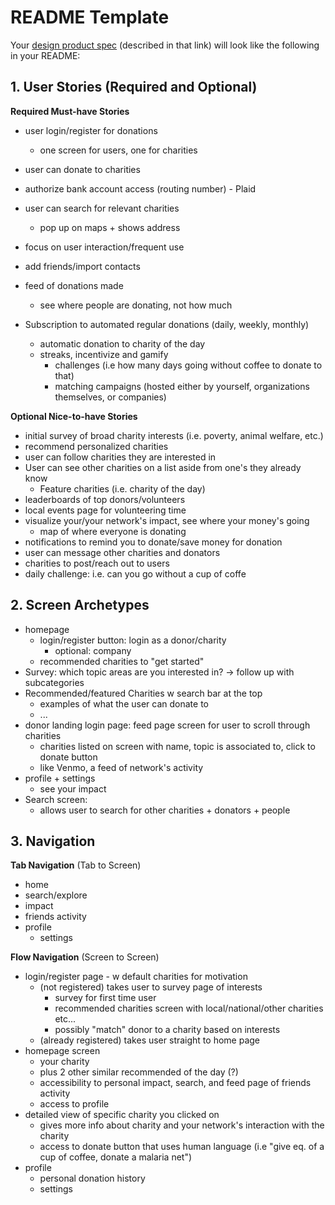 
# README Template

Your [design product spec](https://hackmd.io/s/H1wGpVUh7) (described in that link) will look like the following in your README:

## 1. User Stories (Required and Optional)

**Required Must-have Stories**
 * user login/register for donations
     * one screen for users, one for charities
 * user can donate to charities
 * authorize bank account access (routing number) - Plaid
 * user can search for relevant charities
     * pop up on maps + shows address
 * focus on user interaction/frequent use

 * add friends/import contacts
 * feed of donations made
     * see where people are donating, not how much

 * Subscription to automated regular donations (daily, weekly, monthly)
     * automatic donation to charity of the day
     * streaks, incentivize and gamify
         * challenges (i.e how many days going without coffee to donate to that)
         * matching campaigns (hosted either by yourself, organizations themselves, or companies)



**Optional Nice-to-have Stories**
 * initial survey of broad charity interests (i.e. poverty, animal welfare, etc.)
 * recommend personalized charities
 * user can follow charities they are interested in
 * User can see other charities on a list aside from one's they already know
     * Feature charities (i.e. charity of the day)
 * leaderboards of top donors/volunteers
 * local events page for volunteering time
 * visualize your/your network's impact, see where your money's going
     * map of where everyone is donating
 * notifications to remind you to donate/save money for donation
 * user can message other charities and donators 
 * charities to post/reach out to users
 * daily challenge: i.e. can you go without a cup of coffe

## 2. Screen Archetypes

 * homepage
   * login/register button: login as a donor/charity
       * optional: company
   * recommended charities to "get started"
 * Survey: which topic areas are you interested in? -> follow up with subcategories
 * Recommended/featured Charities w search bar at the top
    * examples of what the user can donate to
    * ...
 * donor landing login page: feed page screen for user to scroll through charities 
     * charities listed on screen with name, topic is associated to, click to donate button
     * like Venmo, a feed of network's activity
 * profile + settings 
     * see your impact
 * Search screen: 
     * allows user to search for other charities + donators + people


## 3. Navigation

**Tab Navigation** (Tab to Screen)

 * home
 * search/explore
 * impact
 * friends activity
 * profile
     * settings

**Flow Navigation** (Screen to Screen)

 * login/register page - w default charities for motivation
     * (not registered) takes user to survey page of interests
         * survey for first time user
         * recommended charities screen with local/national/other charities etc...
         * possibly "match" donor to a charity based on interests
     * (already registered) takes user straight to home page
 * homepage screen 
     * your charity
     * plus 2 other similar recommended of the day (?)
     * accessibility to personal impact, search, and feed page of friends activity
     * access to profile
 * detailed view of specific charity you clicked on
     * gives more info about charity and your network's interaction with the charity
     * access to donate button that uses human language (i.e "give eq. of a cup of coffee, donate a malaria net")
 * profile
     * personal donation history
     * settings





